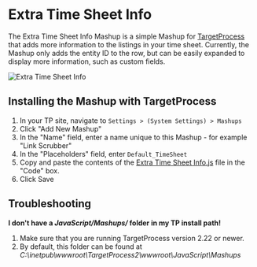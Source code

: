 Extra Time Sheet Info
=====================

The Extra Time Sheet Info Mashup is a simple Mashup for [TargetProcess](http://www.targetprocess.com) 
that adds more information to the listings in your time sheet.  Currently, the Mashup only adds the entity 
ID to the row, but can be easily expanded to display more information, such as custom fields.

![Extra Time Sheet Info](https://github.com/TargetProcess/TP3MashupLibrary/raw/master/IDs%20on%20Time%20Sheet/IDsonTimeSheet.png)


Installing the Mashup with TargetProcess
----------------------------------------

1. In your TP site, navigate to ```Settings > (System Settings) > Mashups```
2. Click "Add New Mashup"
3. In the "Name" field, enter a name unique to this Mashup - for example "Link Scrubber"
4. In the "Placeholders" field, enter ```Default_TimeSheet```
5. Copy and paste the contents of the [Extra Time Sheet Info.js](https://github.com/TargetProcess/TP3MashupLibrary/raw/master/IDs%20on%20Time%20Sheet/IDsonTimeSheet.js) file in the "Code" box.
6. Click Save


Troubleshooting
---------------

**I don't have a _JavaScript/Mashups/_ folder in my TP install path!**

1. Make sure that you are running TargetProcess version 2.22 or newer.
2. By default, this folder can be found at _C:\inetpub\wwwroot\TargetProcess2\wwwroot\JavaScript\Mashups_



